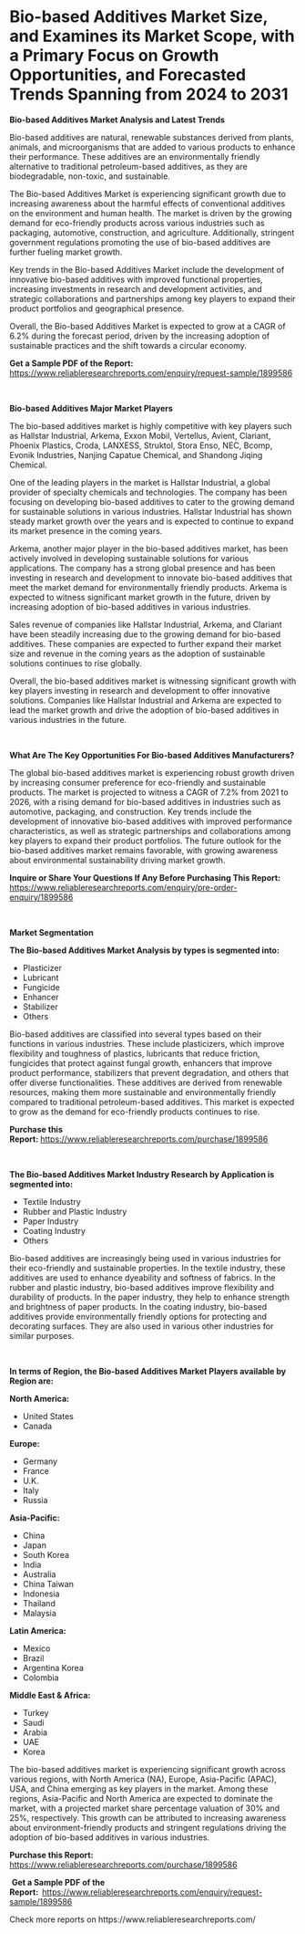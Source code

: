 <p><h1>Bio-based Additives Market Size, and Examines its Market Scope, with a Primary Focus on Growth Opportunities, and Forecasted Trends Spanning from 2024 to 2031</h1></p><p><strong>Bio-based Additives Market Analysis and Latest Trends</strong></p>
<p><p>Bio-based additives are natural, renewable substances derived from plants, animals, and microorganisms that are added to various products to enhance their performance. These additives are an environmentally friendly alternative to traditional petroleum-based additives, as they are biodegradable, non-toxic, and sustainable.</p><p>The Bio-based Additives Market is experiencing significant growth due to increasing awareness about the harmful effects of conventional additives on the environment and human health. The market is driven by the growing demand for eco-friendly products across various industries such as packaging, automotive, construction, and agriculture. Additionally, stringent government regulations promoting the use of bio-based additives are further fueling market growth.</p><p>Key trends in the Bio-based Additives Market include the development of innovative bio-based additives with improved functional properties, increasing investments in research and development activities, and strategic collaborations and partnerships among key players to expand their product portfolios and geographical presence.</p><p>Overall, the Bio-based Additives Market is expected to grow at a CAGR of 6.2% during the forecast period, driven by the increasing adoption of sustainable practices and the shift towards a circular economy.</p></p>
<p><strong>Get a Sample PDF of the Report:&nbsp;</strong> <a href="https://www.reliableresearchreports.com/enquiry/request-sample/1899586">https://www.reliableresearchreports.com/enquiry/request-sample/1899586</a></p>
<p>&nbsp;</p>
<p><strong>Bio-based Additives Major Market Players</strong></p>
<p><p>The bio-based additives market is highly competitive with key players such as Hallstar Industrial, Arkema, Exxon Mobil, Vertellus, Avient, Clariant, Phoenix Plastics, Croda, LANXESS, Struktol, Stora Enso, NEC, Bcomp, Evonik Industries, Nanjing Capatue Chemical, and Shandong Jiqing Chemical.</p><p>One of the leading players in the market is Hallstar Industrial, a global provider of specialty chemicals and technologies. The company has been focusing on developing bio-based additives to cater to the growing demand for sustainable solutions in various industries. Hallstar Industrial has shown steady market growth over the years and is expected to continue to expand its market presence in the coming years.</p><p>Arkema, another major player in the bio-based additives market, has been actively involved in developing sustainable solutions for various applications. The company has a strong global presence and has been investing in research and development to innovate bio-based additives that meet the market demand for environmentally friendly products. Arkema is expected to witness significant market growth in the future, driven by increasing adoption of bio-based additives in various industries.</p><p>Sales revenue of companies like Hallstar Industrial, Arkema, and Clariant have been steadily increasing due to the growing demand for bio-based additives. These companies are expected to further expand their market size and revenue in the coming years as the adoption of sustainable solutions continues to rise globally.</p><p>Overall, the bio-based additives market is witnessing significant growth with key players investing in research and development to offer innovative solutions. Companies like Hallstar Industrial and Arkema are expected to lead the market growth and drive the adoption of bio-based additives in various industries in the future.</p></p>
<p>&nbsp;</p>
<p><strong>What Are The Key Opportunities For Bio-based Additives Manufacturers?</strong></p>
<p><p>The global bio-based additives market is experiencing robust growth driven by increasing consumer preference for eco-friendly and sustainable products. The market is projected to witness a CAGR of 7.2% from 2021 to 2026, with a rising demand for bio-based additives in industries such as automotive, packaging, and construction. Key trends include the development of innovative bio-based additives with improved performance characteristics, as well as strategic partnerships and collaborations among key players to expand their product portfolios. The future outlook for the bio-based additives market remains favorable, with growing awareness about environmental sustainability driving market growth.</p></p>
<p><strong>Inquire or Share Your Questions If Any Before Purchasing This Report:</strong> <a href="https://www.reliableresearchreports.com/enquiry/pre-order-enquiry/1899586">https://www.reliableresearchreports.com/enquiry/pre-order-enquiry/1899586</a></p>
<p>&nbsp;</p>
<p><strong>Market Segmentation</strong></p>
<p><strong>The Bio-based Additives Market Analysis by types is segmented into:</strong></p>
<p><ul><li>Plasticizer</li><li>Lubricant</li><li>Fungicide</li><li>Enhancer</li><li>Stabilizer</li><li>Others</li></ul></p>
<p><p>Bio-based additives are classified into several types based on their functions in various industries. These include plasticizers, which improve flexibility and toughness of plastics, lubricants that reduce friction, fungicides that protect against fungal growth, enhancers that improve product performance, stabilizers that prevent degradation, and others that offer diverse functionalities. These additives are derived from renewable resources, making them more sustainable and environmentally friendly compared to traditional petroleum-based additives. This market is expected to grow as the demand for eco-friendly products continues to rise.</p></p>
<p><strong>Purchase this Report:&nbsp;</strong><a href="https://www.reliableresearchreports.com/purchase/1899586">https://www.reliableresearchreports.com/purchase/1899586</a></p>
<p>&nbsp;</p>
<p><strong>The Bio-based Additives Market Industry Research by Application is segmented into:</strong></p>
<p><ul><li>Textile Industry</li><li>Rubber and Plastic Industry</li><li>Paper Industry</li><li>Coating Industry</li><li>Others</li></ul></p>
<p><p>Bio-based additives are increasingly being used in various industries for their eco-friendly and sustainable properties. In the textile industry, these additives are used to enhance dyeability and softness of fabrics. In the rubber and plastic industry, bio-based additives improve flexibility and durability of products. In the paper industry, they help to enhance strength and brightness of paper products. In the coating industry, bio-based additives provide environmentally friendly options for protecting and decorating surfaces. They are also used in various other industries for similar purposes.</p></p>
<p>&nbsp;</p>
<p><strong>In terms of Region, the Bio-based Additives Market Players available by Region are:</strong></p>
<p>
    <p> <strong> North America: </strong>
        <ul>
            <li>United States</li>
            <li>Canada</li>
        </ul>
        </p> 
    <p> <strong> Europe: </strong>
        <ul>
            <li>Germany</li>
            <li>France</li>
            <li>U.K.</li>
            <li>Italy</li>
            <li>Russia</li>
        </ul>
        </p> 
    <p> <strong> Asia-Pacific: </strong>
        <ul>
            <li>China</li>
            <li>Japan</li>
            <li>South Korea</li>
            <li>India</li>
            <li>Australia</li>
            <li>China Taiwan</li>
            <li>Indonesia</li>
            <li>Thailand</li>
            <li>Malaysia</li>
        </ul>
        </p> 
    <p> <strong> Latin America: </strong>
        <ul>
            <li>Mexico</li>
            <li>Brazil</li>
            <li>Argentina Korea</li>
            <li>Colombia</li>
        </ul>
        </p> 
    <p> <strong> Middle East & Africa: </strong>
        <ul>
            <li>Turkey</li>
            <li>Saudi</li>
            <li>Arabia</li>
            <li>UAE</li>
            <li>Korea</li>
        </ul>
    </p>
    </p>
<p><p>The bio-based additives market is experiencing significant growth across various regions, with North America (NA), Europe, Asia-Pacific (APAC), USA, and China emerging as key players in the market. Among these regions, Asia-Pacific and North America are expected to dominate the market, with a projected market share percentage valuation of 30% and 25%, respectively. This growth can be attributed to increasing awareness about environment-friendly products and stringent regulations driving the adoption of bio-based additives in various industries.</p></p>
<p><strong>Purchase this Report: </strong><a href="https://www.reliableresearchreports.com/purchase/1899586">https://www.reliableresearchreports.com/purchase/1899586</a></p>
<p>&nbsp;<strong>Get a Sample PDF of the Report:&nbsp;&nbsp;</strong><a href="https://www.reliableresearchreports.com/enquiry/request-sample/1899586">https://www.reliableresearchreports.com/enquiry/request-sample/1899586</a></p>
<p><strong></strong></p>
<p>Check more reports on https://www.reliableresearchreports.com/</p>